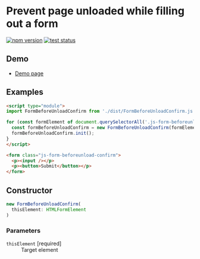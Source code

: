 # Prevent page unloaded while filling out a form

[![npm version](https://badge.fury.io/js/%40saekitominaga%2Fhtmlformelement-before-unload-confirm.svg)](https://www.npmjs.com/package/@saekitominaga/htmlformelement-before-unload-confirm)
[![test status](https://github.com/SaekiTominaga/webui/actions/workflows/form-before-unload-confirm-test.yml/badge.svg)](https://github.com/SaekiTominaga/webui/actions/workflows/form-before-unload-confirm.yml)

## Demo

- [Demo page](https://saekitominaga.github.io/webui/javascript/form-before-unload-confirm/demo.html)

## Examples

```HTML
<script type="module">
import FormBeforeUnloadConfirm from './dist/FormBeforeUnloadConfirm.js';

for (const formElement of document.querySelectorAll('.js-form-beforeunload-confirm')) {
  const formBeforeUnloadConfirm = new FormBeforeUnloadConfirm(formElement);
  formBeforeUnloadConfirm.init();
}
</script>

<form class="js-form-beforeunload-confirm">
  <p><input /></p>
  <p><button>Submit</button></p>
</form>
```

## Constructor

```TypeScript
new FormBeforeUnloadConfirm(
  thisElement: HTMLFormElement
)
```

### Parameters

<dl>
<dt><code>thisElement</code> [required]</dt>
<dd>Target element</dd>
</dl>
